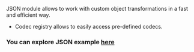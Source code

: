 JSON module allows to work with custom object transformations in a fast and efficient way. 

* Codec registry allows to easily access pre-defined codecs.

### You can explore JSON example [here](https://github.com/softindex/datakernel/tree/master/examples/codec)
 
